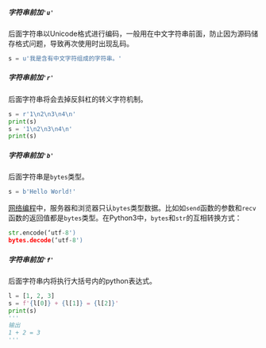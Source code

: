 

##### 字符串前加`'u'`

后面字符串以Unicode格式进行编码，一般用在中文字符串前面，防止因为源码储存格式问题，导致再次使用时出现乱码。

```python
s = u'我是含有中文字符组成的字符串。'
```

##### 字符串前加`'r'`

后面字符串将会去掉反斜杠的转义字符机制。

```python
s = r'1\n2\n3\n4\n'
print(s)
s = '1\n2\n3\n4\n'
print(s)
```

##### 字符串前加`'b'`

后面字符串是`bytes`类型。

```python
s = b'Hello World!'
```

[网络编程](https://so.csdn.net/so/search?q=网络编程&spm=1001.2101.3001.7020)中，服务器和浏览器只认`bytes`类型数据。比如如`send`函数的参数和`recv`函数的返回值都是`bytes`类型。在Python3中，`bytes`和`str`的互相转换方式：

```python
str.encode(‘utf-8')
bytes.decode(‘utf-8')
```

##### 字符串前加`'f'`

后面字符串内将执行大括号内的python表达式。

```python
l = [1, 2, 3]
s = f'{l[0]} + {l[1]} = {l[2]}'
print(s)
'''
输出
1 + 2 = 3
'''
```